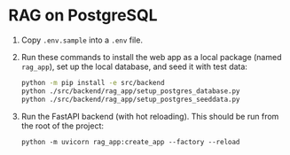 # RAG on PostgreSQL

1. Copy `.env.sample` into a `.env` file.

2. Run these commands to install the web app as a local package (named `rag_app`), set up the local database, and seed it with test data:

    ```bash
    python -m pip install -e src/backend
    python ./src/backend/rag_app/setup_postgres_database.py
    python ./src/backend/rag_app/setup_postgres_seeddata.py
    ```

3. Run the FastAPI backend (with hot reloading). This should be run from the root of the project:

    ```shell
    python -m uvicorn rag_app:create_app --factory --reload
    ```
